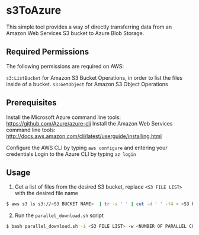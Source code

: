 # s3ToAzure

This simple tool provides a way of directly transferring data from an Amazon Web Services S3 bucket to Azure Blob Storage.

## Required Permissions

The following permissions are required on AWS:

`s3:ListBucket` for Amazon S3 Bucket Operations, in order to list the files inside of a bucket.
`s3:GetObject` for Amazon S3 Object Operations

## Prerequisites

Install the Microsoft Azure command line tools: https://github.com/Azure/azure-cli
Install the Amazon Web Services command line tools: http://docs.aws.amazon.com/cli/latest/userguide/installing.html

Configure the AWS CLI by typing `aws configure` and entering your credentials
Login to the Azure CLI by typing `az login`

## Usage

1. Get a list of files from the desired S3 bucket, replace `<S3 FILE LIST>` with the desired file name

```bash
$ aws s3 ls s3://<S3 BUCKET NAME>  | tr -s ' ' | cut -d ' ' -f4 > <S3 FILE LIST>
```

2. Run the `parallel_download.sh` script

```bash
$ bash parallel_download.sh -i <S3 FILE LIST> -w <NUMBER OF PARALLEL CONNECTIONS> -n <AZURE STORAGE NAME> -k <AZURE STORAGE KEY> -c <AZURE CONTAINER NAME>
```
